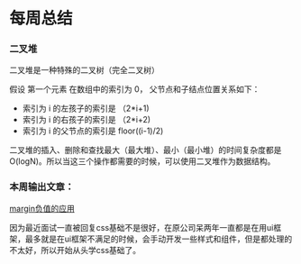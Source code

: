 # 每周总结

### 二叉堆

二叉堆是一种特殊的二叉树（完全二叉树）

假设 第一个元素 在数组中的索引为 0， 父节点和子结点位置关系如下：

+ 索引为 i 的左孩子的索引是 （2*i+1)
+ 索引为 i 的右孩子的索引是 （2*i+2)
+ 索引为 i 的父节点的索引是    floor((i-1)/2)

二叉堆的插入、删除和查找最大（最大堆）、最小（最小堆）的时间复杂度都是O(logN)。所以当这三个操作都需要的时候，可以使用二叉堆作为数据结构。

### 本周输出文章：

[margin负值的应用](https://juejin.im/post/6866596426802003982)

因为最近面试一直被回复css基础不是很好，在原公司呆两年一直都是在用ui框架，最多就是在ui框架不满足的时候，会手动开发一些样式和组件，但是都处理的不太好，所以开始从头学css基础了。

